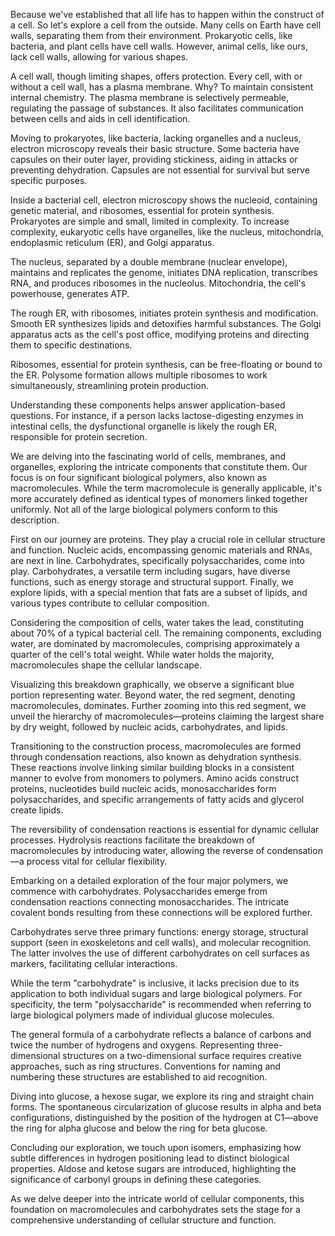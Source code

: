 Because we've established that all life has to happen within the construct of a cell. So let's explore a cell from the outside. Many cells on Earth have cell walls, separating them from their environment. Prokaryotic cells, like bacteria, and plant cells have cell walls. However, animal cells, like ours, lack cell walls, allowing for various shapes.

A cell wall, though limiting shapes, offers protection. Every cell, with or without a cell wall, has a plasma membrane. Why? To maintain consistent internal chemistry. The plasma membrane is selectively permeable, regulating the passage of substances. It also facilitates communication between cells and aids in cell identification.

Moving to prokaryotes, like bacteria, lacking organelles and a nucleus, electron microscopy reveals their basic structure. Some bacteria have capsules on their outer layer, providing stickiness, aiding in attacks or preventing dehydration. Capsules are not essential for survival but serve specific purposes.

Inside a bacterial cell, electron microscopy shows the nucleoid, containing genetic material, and ribosomes, essential for protein synthesis. Prokaryotes are simple and small, limited in complexity. To increase complexity, eukaryotic cells have organelles, like the nucleus, mitochondria, endoplasmic reticulum (ER), and Golgi apparatus.

The nucleus, separated by a double membrane (nuclear envelope), maintains and replicates the genome, initiates DNA replication, transcribes RNA, and produces ribosomes in the nucleolus. Mitochondria, the cell's powerhouse, generates ATP.

The rough ER, with ribosomes, initiates protein synthesis and modification. Smooth ER synthesizes lipids and detoxifies harmful substances. The Golgi apparatus acts as the cell's post office, modifying proteins and directing them to specific destinations.

Ribosomes, essential for protein synthesis, can be free-floating or bound to the ER. Polysome formation allows multiple ribosomes to work simultaneously, streamlining protein production.

Understanding these components helps answer application-based questions. For instance, if a person lacks lactose-digesting enzymes in intestinal cells, the dysfunctional organelle is likely the rough ER, responsible for protein secretion.

We are delving into the fascinating world of cells, membranes, and organelles, exploring the intricate components that constitute them. Our focus is on four significant biological polymers, also known as macromolecules. While the term macromolecule is generally applicable, it's more accurately defined as identical types of monomers linked together uniformly. Not all of the large biological polymers conform to this description.

First on our journey are proteins. They play a crucial role in cellular structure and function. Nucleic acids, encompassing genomic materials and RNAs, are next in line. Carbohydrates, specifically polysaccharides, come into play. Carbohydrates, a versatile term including sugars, have diverse functions, such as energy storage and structural support. Finally, we explore lipids, with a special mention that fats are a subset of lipids, and various types contribute to cellular composition.

Considering the composition of cells, water takes the lead, constituting about 70% of a typical bacterial cell. The remaining components, excluding water, are dominated by macromolecules, comprising approximately a quarter of the cell's total weight. While water holds the majority, macromolecules shape the cellular landscape.

Visualizing this breakdown graphically, we observe a significant blue portion representing water. Beyond water, the red segment, denoting macromolecules, dominates. Further zooming into this red segment, we unveil the hierarchy of macromolecules—proteins claiming the largest share by dry weight, followed by nucleic acids, carbohydrates, and lipids.

Transitioning to the construction process, macromolecules are formed through condensation reactions, also known as dehydration synthesis. These reactions involve linking similar building blocks in a consistent manner to evolve from monomers to polymers. Amino acids construct proteins, nucleotides build nucleic acids, monosaccharides form polysaccharides, and specific arrangements of fatty acids and glycerol create lipids.

The reversibility of condensation reactions is essential for dynamic cellular processes. Hydrolysis reactions facilitate the breakdown of macromolecules by introducing water, allowing the reverse of condensation—a process vital for cellular flexibility.

Embarking on a detailed exploration of the four major polymers, we commence with carbohydrates. Polysaccharides emerge from condensation reactions connecting monosaccharides. The intricate covalent bonds resulting from these connections will be explored further.

Carbohydrates serve three primary functions: energy storage, structural support (seen in exoskeletons and cell walls), and molecular recognition. The latter involves the use of different carbohydrates on cell surfaces as markers, facilitating cellular interactions.

While the term "carbohydrate" is inclusive, it lacks precision due to its application to both individual sugars and large biological polymers. For specificity, the term "polysaccharide" is recommended when referring to large biological polymers made of individual glucose molecules.

The general formula of a carbohydrate reflects a balance of carbons and twice the number of hydrogens and oxygens. Representing three-dimensional structures on a two-dimensional surface requires creative approaches, such as ring structures. Conventions for naming and numbering these structures are established to aid recognition.

Diving into glucose, a hexose sugar, we explore its ring and straight chain forms. The spontaneous circularization of glucose results in alpha and beta configurations, distinguished by the position of the hydrogen at C1—above the ring for alpha glucose and below the ring for beta glucose.

Concluding our exploration, we touch upon isomers, emphasizing how subtle differences in hydrogen positioning lead to distinct biological properties. Aldose and ketose sugars are introduced, highlighting the significance of carbonyl groups in defining these categories.

As we delve deeper into the intricate world of cellular components, this foundation on macromolecules and carbohydrates sets the stage for a comprehensive understanding of cellular structure and function.
